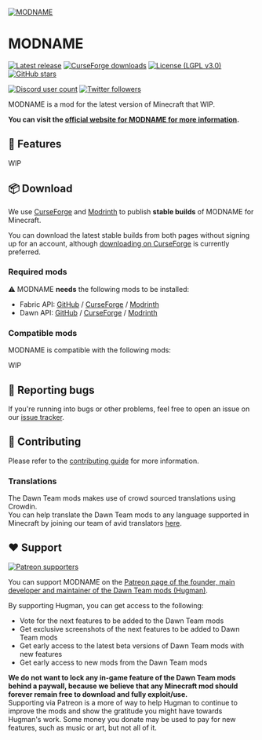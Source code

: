 [![MODNAME](https://dawnteammc.github.io/MODID/images/header.png)](https://dawnteammc.github.io/MODID)

# MODNAME
[![Latest release](https://img.shields.io/github/release/DawnTeamMC/GITHUB_NAME.svg)](https://github.com/DawnTeamMC/GITHUB_NAME/releases/latest)
[![CurseForge downloads](http://cf.way2muchnoise.eu/full_CURSEFORGE_SLUG_downloads.svg)](https://www.curseforge.com/minecraft/mc-mods/%curseforge_slug%)
[![License (LGPL v3.0)](https://img.shields.io/badge/code%20license-LGPL%20v3.0-green.svg?style=flat-square)](https://www.gnu.org/licenses/lgpl-3.0.en.html)
[![GitHub stars](https://img.shields.io/github/stars/DawnTeamMC/GITHUB_NAME.svg?style=flat-square)]()

[![Discord user count](https://img.shields.io/discord/504608980799062036.svg?logoColor=FFFFFF&logo=discord&color=7289DA&style=flat-square)](https://discord.gg/8ksTVJu)
[![Twitter followers](https://img.shields.io/twitter/follow/DawnTeamMC.svg?logo=twitter&label=twitter&style=flat-square)](https://twitter.com/DawnTeamMC)

MODNAME is a mod for the latest version of Minecraft that WIP.

**You can visit the [official website for MODNAME for more information](https://dawnteammc.github.io/MODID).**

## 👾 Features
WIP

## 📦 Download
We use [CurseForge](https://www.curseforge.com/minecraft/mc-mods/CURSEFORGE_SLUG) and [Modrinth](https://modrinth.com/mod/MODRINTH_SLUG) to publish **stable builds** of MODNAME for Minecraft.

You can download the latest stable builds from both pages without signing up for an account, although [downloading on CurseForge](https://www.curseforge.com/minecraft/mc-mods/CURSEFORGE_SLUG) is currently preferred.

### Required mods
⚠ MODNAME **needs** the following mods to be installed:

- Fabric API: [GitHub](https://github.com/FabricMC/fabric) / [CurseForge](https://www.curseforge.com/minecraft/mc-mods/fabric-api) / [Modrinth](https://modrinth.com/mod/fabric-api)
- Dawn API: [GitHub](https://github.com/DawnTeamMC/DawnAPI) / [CurseForge](https://www.curseforge.com/minecraft/mc-mods/dawn) / [Modrinth](https://modrinth.com/mod/dawn)

### Compatible mods
MODNAME is compatible with the following mods:

WIP

## 🐛 Reporting bugs
If you're running into bugs or other problems, feel free to open an issue on our [issue tracker](https://github.com/DawnTeamMC/GITHUB_NAME/issues).

## 🔧 Contributing
Please refer to the [contributing guide](https://github.com/DawnTeamMC/GITHUB_NAME/blob/master/CONTRIBUTING.md) for more information.

### Translations
The Dawn Team mods makes use of crowd sourced translations using Crowdin.  
You can help translate the Dawn Team mods to any language supported in Minecraft by joining our team of avid translators [here](https://crowdin.com/project/dawnteam).

## ❤️ Support
[![Patreon supporters](https://img.shields.io/endpoint.svg?url=https%3A%2F%2Fshieldsio-patreon.vercel.app%2Fapi%3Fusername%3DHugman%26type%3Dpatrons&style=flat-square)](https://patreon.com/Hugman)

You can support MODNAME on the [Patreon page of the founder, main developer and maintainer of the Dawn Team mods (Hugman)](https://patreon.com/Hugman).

By supporting Hugman, you can get access to the following:

- Vote for the next features to be added to the Dawn Team mods
- Get exclusive screenshots of the next features to be added to Dawn Team mods
- Get early access to the latest beta versions of Dawn Team mods with new features
- Get early access to new mods from the Dawn Team mods

**We do not want to lock any in-game feature of the Dawn Team mods behind a paywall, because we believe that any Minecraft mod should forever remain free to download and fully exploit/use.**  
Supporting via Patreon is a more of way to help Hugman to continue to improve the mods and show the gratitude you might have towards Hugman's work.
Some money you donate may be used to pay for new features, such as music or art, but not all of it.
